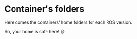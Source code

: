# Container's folders

Here comes the containers' home folders for each ROS version.

So, your home is safe here! 😆